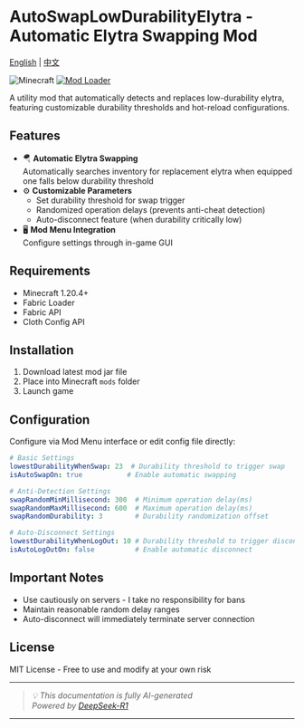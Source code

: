 # AutoSwapLowDurabilityElytra - Automatic Elytra Swapping Mod


[English](README_EN.md) | [中文](README.md)


![Minecraft](https://img.shields.io/badge/Minecraft-1.21+-green?style=flat-square)
[![Mod Loader](https://img.shields.io/badge/Fabric-Loader-blue?style=flat-square)](https://fabricmc.net/)

A utility mod that automatically detects and replaces low-durability elytra, featuring customizable durability thresholds and hot-reload configurations.

## Features

- 🪂 **Automatic Elytra Swapping**  
  Automatically searches inventory for replacement elytra when equipped one falls below durability threshold
- ⚙️ **Customizable Parameters**
    - Set durability threshold for swap trigger
    - Randomized operation delays (prevents anti-cheat detection)
    - Auto-disconnect feature (when durability critically low)
- 🖥️ **Mod Menu Integration**  
  Configure settings through in-game GUI

## Requirements

- Minecraft 1.20.4+
- Fabric Loader
- Fabric API
- Cloth Config API

## Installation

1. Download latest mod jar file
2. Place into Minecraft `mods` folder
3. Launch game

## Configuration

Configure via Mod Menu interface or edit config file directly:

```yaml
# Basic Settings
lowestDurabilityWhenSwap: 23  # Durability threshold to trigger swap
isAutoSwapOn: true           # Enable automatic swapping

# Anti-Detection Settings
swapRandomMinMillisecond: 300  # Minimum operation delay(ms)
swapRandomMaxMillisecond: 600  # Maximum operation delay(ms)
swapRandomDurability: 3        # Durability randomization offset

# Auto-Disconnect Settings
lowestDurabilityWhenLogOut: 10 # Durability threshold to trigger disconnect
isAutoLogOutOn: false          # Enable automatic disconnect
```

## Important Notes

- Use cautiously on servers - I take no responsibility for bans
- Maintain reasonable random delay ranges
- Auto-disconnect will immediately terminate server connection

## License

MIT License - Free to use and modify at your own risk

---

> _💡 This documentation is fully AI-generated_  
> _Powered by [DeepSeek-R1](https://www.deepseek.com)_

---